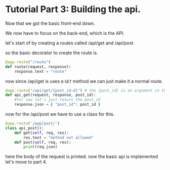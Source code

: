 # Tutorial Part 3: Building the api.

Now that we got the basic front-end down.

We now have to focus on the back-end, which is the API.

let's start of by creating a routes called /api/get and /api/post

so the basic decorator to create the route is.

```python
@app.route("/route")
def route(request, response):
    response.text = "route"
```

now since /api/get is uses a `GET` method we can just make it a normal route.

```python
@app.route("/api/get/{post_id:d}") # the {post_id} is an argument in the url. the d means digit.
def api_get(request, response, post_id):
    #for now let's just return the post_id
    response.json = { "post_id": post_id }
```

now for the /api/post we have to use a class for this.

```python
@app.route('/app/post/')
class api_post():
    def get(self, req, res):
        res.text = "method not allowed"
    def post(self, req, res):
        print(req.json)
```

here the body of the request is printed.
now the basic api is implemented let's move to part 4.